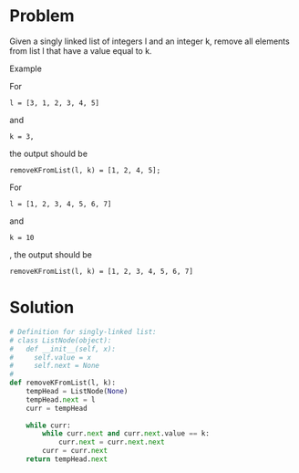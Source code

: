 # Problem
Given a singly linked list of integers l and an integer k, remove all elements from list l that have a value equal to k.

Example

For 

    l = [3, 1, 2, 3, 4, 5] 
and 
    
    k = 3, 
the output should be

    removeKFromList(l, k) = [1, 2, 4, 5];
For 

    l = [1, 2, 3, 4, 5, 6, 7] 
and 

    k = 10
  
, the output should be

    removeKFromList(l, k) = [1, 2, 3, 4, 5, 6, 7]

# Solution
```python
# Definition for singly-linked list:
# class ListNode(object):
#   def __init__(self, x):
#     self.value = x
#     self.next = None
#
def removeKFromList(l, k):
    tempHead = ListNode(None)
    tempHead.next = l
    curr = tempHead
    
    while curr:
        while curr.next and curr.next.value == k:
            curr.next = curr.next.next
        curr = curr.next
    return tempHead.next
```
